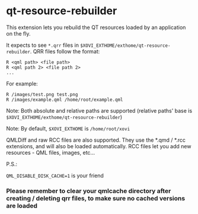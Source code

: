 # qt-resource-rebuilder

This extension lets you rebuild the QT resources loaded by an application on the fly.

It expects to see `*.qrr` files in `$XOVI_EXTHOME/exthome/qt-resource-rebuilder`.
QRR files follow the format:

```
R <qml path> <file path>
R <qml path 2> <file path 2>
...
```

For example:
```
R /images/test.png test.png
R /images/example.qml /home/root/example.qml
```

Note: Both absolute and relative paths are supported (relative paths' base is `$XOVI_EXTHOME/exthome/qt-resource-rebuilder`)

Note: By default, `$XOVI_EXTHOME` is `/home/root/xovi`

QMLDiff and raw RCC files are also supported. They use the *.qmd / *.rcc extensions, and will also be loaded automatically. RCC files let you add new resources - QML files, images, etc...

P.S.:

`QML_DISABLE_DISK_CACHE=1` is your friend

### Please remember to clear your qmlcache directory after creating / deleting qrr files, to make sure no cached versions are loaded

